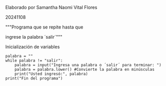 Elaborado por Samantha Naomi Vital Flores

20241108

"""Programa que se repite hasta que

ingrese la palabra ´salir´"""

Inicialización de variables
```
palabra = ""
while palabra != "salir":
    palabra = input("Ingresa una palabra o ´salir´ para terminar: ")
    palabra = palabra.lower() #Convierte la palabra en minúsculas
    print("Usted ingresó:", palabra)
print("Fin del programa")
````
